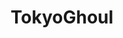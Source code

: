 ---
title: TokyoGhoul
crosslinks:
- tokyo_ghoulre
- manga
- soledsnak
- livven
- HunterXHunter
- marvelstudios
- Pixiv
- iamverysmart
- OnePunchMan
- anime
- one_shot
- MAGAjuana
- modnews
- im14andthisisdeep
- BokuNoHeroAcademia
- PrequelMemes
- japancirclejerk
- wow
- Instantregret
- tgrp
---